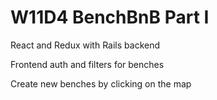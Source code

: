 # W11D4 BenchBnB Part I

React and Redux with Rails backend

Frontend auth and filters for benches

Create new benches by clicking on the map
